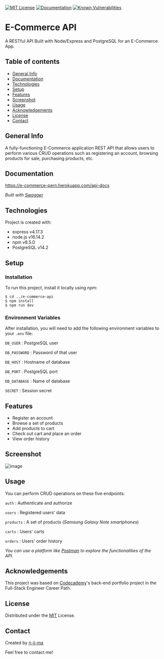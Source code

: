 [![MIT License](https://img.shields.io/badge/License-MIT-blue)](https://opensource.org/licenses/MIT)
[![Documentation](https://img.shields.io/badge/Swagger-Docs-brightgreen)](https://e-commerce-pern.herokuapp.com/api-docs)
[![Known Vulnerabilities](https://snyk.io/test/github/n-ii-ma/E-Commerce-API/badge.svg)](https://snyk.io/test/github/n-ii-ma/E-Commerce-API)

# E-Commerce API

A RESTful API Built with Node/Express and PostgreSQL for an E-Commerce App.

## Table of contents
+ [General Info](#general-info)
+ [Documentation](#documentation)
+ [Technologies](#technologies)
+ [Setup](#setup)
+ [Features](#features)
+ [Screenshot](#screenshot)
+ [Usage](#usage)
+ [Acknowledgements](#acknowledgements)
+ [License](#license)
+ [Contact](#contact)

## General Info
A fully-functioning E-Commerce application REST API that allows users to perform various CRUD operations such as registering an account, browsing products for sale, purchasing products, etc.

## Documentation
https://e-commerce-pern.herokuapp.com/api-docs

*Built with [Swagger](https://swagger.io/)*

## Technologies
Project is created with:
+ express v4.17.3
+ node.js v16.14.2
+ npm v8.5.0
+ PostgreSQL v14.2

## Setup

### Installation
To run this project, install it locally using npm:
```
$ cd ../e-commerce-api
$ npm install
$ npm run dev
```
### Environment Variables
After installation, you will need to add the following environment variables to your `.env` file:

`DB_USER` : PostgreSQL user

`DB_PASSWORD` : Password of that user

`DB_HOST` : Hostname of database

`DB_PORT` : PostgreSQL port

`DB_DATABASE` : Name of database

`SECRET` : Session secret

## Features
- Register an account
- Browse a set of products
- Add products to cart
- Check out cart and place an order
- View order history

## Screenshot
![image](https://user-images.githubusercontent.com/88039431/164910384-cc4ab69c-a315-49a5-b029-349a70f2d30d.png)

## Usage
You can perform CRUD operations on these five endpoints:

`auth` : Authenticate and authorize

`users` : Registered users' data

`products` : A set of products (*Samsung Galaxy Note smartphones*)

`carts` : Users' carts

`orders` : Users' order history

*You can use a platform like [Postman](https://www.postman.com/) to explore the functionalities of the API.*

## Acknowledgements
This project was based on [Codecademy](https://www.codecademy.com/)'s back-end portfolio project in the Full-Stack Engineer Career Path.

## License
Distributed under the [MIT](https://opensource.org/licenses/MIT) License.

## Contact
Created by [n-ii-ma](https://github.com/n-ii-ma)

Feel free to contact me!
